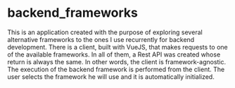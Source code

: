 # backend_frameworks
This is an application created with the purpose of exploring several alternative frameworks to the ones I use recurrently for backend development.
There is a client, built with VueJS, that makes requests to one of the available frameworks.
In all of them, a Rest API was created whose return is always the same. In other words, the client is framework-agnostic.
The execution of the backend framework is performed from the client. The user selects the framework he will use and it is automatically initialized.
